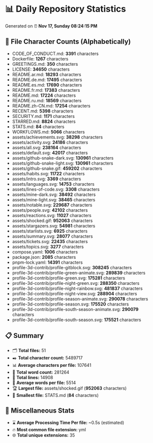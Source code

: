 # 📊 Daily Repository Statistics
Generated on ⏰ **Nov 17, Sunday 08:24:15 PM**

## 📂 File Character Counts (Alphabetically)
- CODE_OF_CONDUCT.md: **3391** characters
- Dockerfile: **1267** characters
- GREETINGS.md: **350** characters
- LICENSE: **34650** characters
- README.ar.md: **18293** characters
- README.de.md: **17495** characters
- README.es.md: **17690** characters
- README.fr.md: **17383** characters
- README.md: **17224** characters
- README.ru.md: **18569** characters
- README.zh-CN.md: **17254** characters
- RECENT.md: **5398** characters
- SECURITY.md: **1171** characters
- STARRED.md: **8824** characters
- STATS.md: **84** characters
- WORKFLOWS.md: **5066** characters
- assets/achievements.svg: **38298** characters
- assets/activity.svg: **24186** characters
- assets/all.svg: **238164** characters
- assets/default.svg: **42017** characters
- assets/github-snake-dark.svg: **130961** characters
- assets/github-snake-light.svg: **130961** characters
- assets/github-snake.gif: **459202** characters
- assets/habits.svg: **11722** characters
- assets/intro.svg: **3369** characters
- assets/languages.svg: **14753** characters
- assets/lines-of-code.svg: **3308** characters
- assets/mine-dark.svg: **38492** characters
- assets/mine-light.svg: **38465** characters
- assets/notable.svg: **229687** characters
- assets/people.svg: **42102** characters
- assets/reactions.svg: **11027** characters
- assets/shocked.gif: **952063** characters
- assets/stargazers.svg: **54981** characters
- assets/starlists.svg: **6925** characters
- assets/summary.svg: **28077** characters
- assets/tickets.svg: **22435** characters
- assets/topics.svg: **3277** characters
- compose.yaml: **1006** characters
- package.json: **2085** characters
- pnpm-lock.yaml: **14391** characters
- profile-3d-contrib/profile-gitblock.svg: **308245** characters
- profile-3d-contrib/profile-green-animate.svg: **289839** characters
- profile-3d-contrib/profile-green.svg: **175281** characters
- profile-3d-contrib/profile-night-green.svg: **288350** characters
- profile-3d-contrib/profile-night-rainbow.svg: **481837** characters
- profile-3d-contrib/profile-night-view.svg: **288904** characters
- profile-3d-contrib/profile-season-animate.svg: **290078** characters
- profile-3d-contrib/profile-season.svg: **175520** characters
- profile-3d-contrib/profile-south-season-animate.svg: **290079** characters
- profile-3d-contrib/profile-south-season.svg: **175521** characters

## 📋 Summary
- 🗂️ **Total files:** 51
- ✒️ **Total character count:** 5489717
- 📊 **Average characters per file:** 107641
- 📝 **Total word count:** 281264
- 🧾 **Total lines:** 14908
- 📐 **Average words per file:** 5514
- 🏆 **Largest file:** assets/shocked.gif (**952063** characters)
- 🥉 **Smallest file:** STATS.md (**84** characters)

## 🌟 Miscellaneous Stats
- ⌛ **Average Processing Time Per file:** ~0.5s (estimated)
- 🔥 **Most common file extension:** yml
- 🌐 **Total unique extensions:** 35
